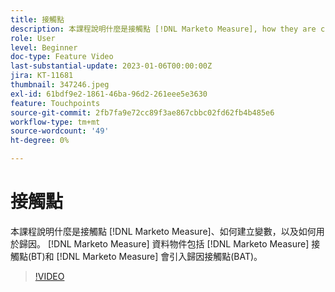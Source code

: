 ```yaml
---
title: 接觸點
description: 本課程說明什麼是接觸點 [!DNL Marketo Measure], how they are created, and how they are used for attribution. [!DNL Marketo Measure] 資料物件包括 [!DNL Marketo Measure] 接觸點(BT)和 [!DNL Marketo Measure] 會引入歸因接觸點(BAT)。
role: User
level: Beginner
doc-type: Feature Video
last-substantial-update: 2023-01-06T00:00:00Z
jira: KT-11681
thumbnail: 347246.jpeg
exl-id: 61bdf9e2-1861-46ba-96d2-261eee5e3630
feature: Touchpoints
source-git-commit: 2fb7fa9e72cc89f3ae867cbbc02fd62fb4b485e6
workflow-type: tm+mt
source-wordcount: '49'
ht-degree: 0%

---
```


# 接觸點

本課程說明什麼是接觸點 [!DNL Marketo Measure]、如何建立變數，以及如何用於歸因。 [!DNL Marketo Measure] 資料物件包括 [!DNL Marketo Measure] 接觸點(BT)和 [!DNL Marketo Measure] 會引入歸因接觸點(BAT)。

>[!VIDEO](https://video.tv.adobe.com/v/347246/?quality=12&learn=on)

